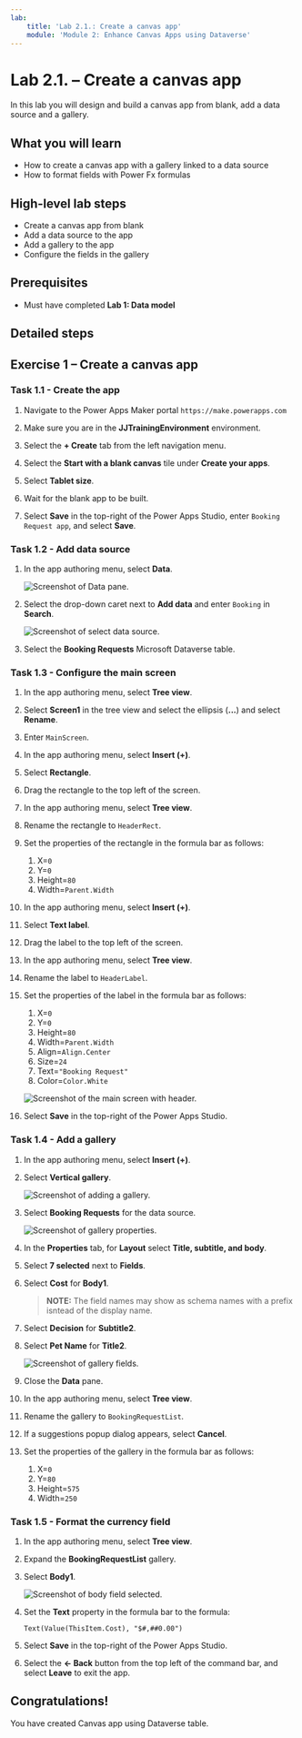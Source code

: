 ```yaml
---
lab:
    title: 'Lab 2.1.: Create a canvas app'
    module: 'Module 2: Enhance Canvas Apps using Dataverse'
---
```


# Lab 2.1. – Create a canvas app

In this lab you will design and build a canvas app from blank, add a data source and a gallery.

## What you will learn

- How to create a canvas app with a gallery linked to a data source
- How to format fields with Power Fx formulas

## High-level lab steps

- Create a canvas app from blank
- Add a data source to the app
- Add a gallery to the app
- Configure the fields in the gallery
  
## Prerequisites

- Must have completed **Lab 1: Data model**

## Detailed steps

## Exercise 1 – Create a canvas app

### Task 1.1 - Create the app

1. Navigate to the Power Apps Maker portal `https://make.powerapps.com`

1. Make sure you are in the **JJTrainingEnvironment** environment.

1. Select the **+ Create** tab from the left navigation menu.

1. Select the **Start with a blank canvas** tile under **Create your apps**.

1. Select **Tablet size**.

1. Wait for the blank app to be built.

1. Select **Save** in the top-right of the Power Apps Studio, enter `Booking Request app`, and select **Save**.

### Task 1.2 - Add data source

1. In the app authoring menu, select **Data**.

    ![Screenshot of Data pane.](../Media/studio-data-pane.png)

1. Select the drop-down caret next to **Add data** and enter `Booking` in **Search**.

    ![Screenshot of select data source.](../Media/studio-data-search.png)

1. Select the **Booking Requests** Microsoft Dataverse table.

### Task 1.3 - Configure the main screen

1. In the app authoring menu, select **Tree view**.

1. Select **Screen1** in the tree view and select the ellipsis (**...**) and select **Rename**.

1. Enter `MainScreen`.

1. In the app authoring menu, select **Insert (+)**.

1. Select **Rectangle**.

1. Drag the rectangle to the top left of the screen.

1. In the app authoring menu, select **Tree view**.

1. Rename the rectangle to `HeaderRect`.

1. Set the properties of the rectangle in the formula bar as follows:

   1. X=`0`
   1. Y=`0`
   1. Height=`80`
   1. Width=`Parent.Width`

1. In the app authoring menu, select **Insert (+)**.

1. Select **Text label**.

1. Drag the label to the top left of the screen.

1. In the app authoring menu, select **Tree view**.

1. Rename the label to `HeaderLabel`.

1. Set the properties of the label in the formula bar as follows:

   1. X=`0`
   1. Y=`0`
   1. Height=`80`
   1. Width=`Parent.Width`
   1. Align=`Align.Center`
   1. Size=`24`
   1. Text=`"Booking Request"`
   1. Color=`Color.White`

    ![Screenshot of the main screen with header.](../Media/main-screen.png)

1. Select **Save** in the top-right of the Power Apps Studio.

### Task 1.4 - Add a gallery

1. In the app authoring menu, select **Insert (+)**.

1. Select **Vertical gallery**.

    ![Screenshot of adding a gallery.](../Media/add-gallery.png)

1. Select **Booking Requests** for the data source.

    ![Screenshot of gallery properties.](../Media/gallery-properties.png)

1. In the **Properties** tab, for **Layout** select **Title, subtitle, and body**.

1. Select **7 selected** next to **Fields**.

1. Select **Cost** for **Body1**.

   > **NOTE:** The field names may show as schema names with a prefix isntead of the display name.

1. Select **Decision** for **Subtitle2**.

1. Select **Pet Name** for **Title2**.

    ![Screenshot of gallery fields.](../Media/select-fields.png)

1. Close the **Data** pane.

1. In the app authoring menu, select **Tree view**.

1. Rename the gallery to `BookingRequestList`.

1. If a suggestions popup dialog appears, select **Cancel**.

1. Set the properties of the gallery in the formula bar as follows:

   1. X=`0`
   1. Y=`80`
   1. Height=`575`
   1. Width=`250`

### Task 1.5 - Format the currency field

1. In the app authoring menu, select **Tree view**.

1. Expand the **BookingRequestList** gallery.

1. Select **Body1**.

    ![Screenshot of body field selected.](../Media/body.png)

1. Set the **Text** property in the formula bar to the formula:

    ```powerappsfl
    Text(Value(ThisItem.Cost), "$#,##0.00")
    ```

1. Select **Save** in the top-right of the Power Apps Studio.

1. Select the **<- Back** button from the top left of the command bar, and select **Leave** to exit the app.

## Congratulations!

You have created Canvas app using Dataverse table.